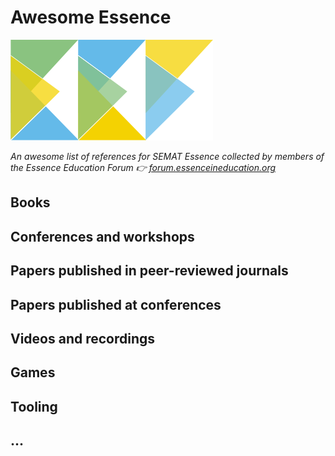 # Awesome Essence
![EEF - Essence Education Forum](eef-logo.png)

*An awesome list of references for SEMAT Essence collected by members of the Essence Education Forum :point_right: [forum.essenceineducation.org](https://forum.essenceineducation.org)*

## Books


## Conferences and workshops


## Papers published in peer-reviewed journals


## Papers published at conferences


## Videos and recordings


## Games


## Tooling


## ...

